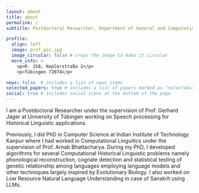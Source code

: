 ```yaml
---
layout: about
title: about
permalink: /
subtitle: Postdoctoral Researcher, Department of General and Computational Linguistics, University of Tübingen

profile:
  align: left
  image: prof_pic.jpg
  image_circular: false # crops the image to make it circular
  more_info: >
    <p>R. 158, Keplerstraße 2</p>
    <p>Tübingen 72074</p>

news: false  # includes a list of news items
selected_papers: true # includes a list of papers marked as "selected={true}"
social: true # includes social icons at the bottom of the page
---
```

I am a Postdoctoral Researcher under the supervision of Prof. Gerhard Jäger at University of Tübingen working on Speech processing for Historical Linguistic applications.
 
Previously, I did PhD in Computer Science at Indian Institute of Technology Kanpur where I had worked in Computational Linguitics under the supervision of Prof. Arnab Bhattacharya. During my PhD, I developed algorithms for several Computational Historical Linguistic problems namely phonological reconstruction, cognate detection and statistical testing of genetic relationship among languages employing language models and other techiniques largely inspired by Evolutionary Biology. I also worked on Low Resource Natural Language Understanding in case of Sanskrit using LLMs.


